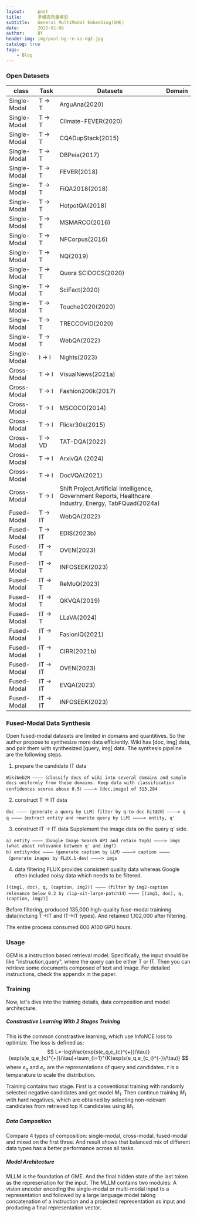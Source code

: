 ```yaml
---
layout:     post
title:      多模态向量模型
subtitle:   General MultiModal Embedding(GME)
date:       2025-01-06
author:     BY
header-img: img/post-bg-re-vs-ng2.jpg
catalog: true
tags:
    - Blog
---
```


### Open Datasets

| class | Task | Datasets| Domain |
| - | - | - | - |
| Single-Modal | T $\rightarrow$ T | ArguAna(2020) | |
| Single-Modal | T $\rightarrow$ T | Climate-FEVER(2020) | |
| Single-Modal | T $\rightarrow$ T | CQADupStack(2015) | |
| Single-Modal | T $\rightarrow$ T | DBPeia(2017) |
| Single-Modal | T $\rightarrow$ T | FEVER(2018) |
| Single-Modal | T $\rightarrow$ T | FiQA2018(2018) |
| Single-Modal | T $\rightarrow$ T | HotpotQA(2018) |
| Single-Modal | T $\rightarrow$ T | MSMARCO(2016) |
| Single-Modal | T $\rightarrow$ T | NFCorpus(2016) |
| Single-Modal | T $\rightarrow$ T | NQ(2019) |
| Single-Modal | T $\rightarrow$ T | Quora SCIDOCS(2020) |
| Single-Modal | T $\rightarrow$ T | SciFact(2020) |
| Single-Modal | T $\rightarrow$ T | Touche2020(2020) |
| Single-Modal | T $\rightarrow$ T | TRECCOVID(2020) |
| Single-Modal | T $\rightarrow$ T | WebQA(2022) |
| Single-Modal | I $\rightarrow$ I | Nights(2023) |
| Cross-Modal | T $\rightarrow$ I | VisualNews(2021a) |
| Cross-Modal | T $\rightarrow$ I | Fashion200k(2017) |
| Cross-Modal | T $\rightarrow$ I | MSCOCO(2014) |
| Cross-Modal | T $\rightarrow$ I | Flickr30k(2015) |
| Cross-Modal | T $\rightarrow$ VD | TAT-DQA(2022) |
| Cross-Modal | T $\rightarrow$ I | ArxivQA (2024) |
| Cross-Modal | T $\rightarrow$ I | DocVQA(2021) |
| Cross-Modal | T $\rightarrow$ I | Shift Project,Artificial Intelligence, Government Reports, Healthcare Industry, Energy, TabFQuad(2024a) |
| Fused-Modal | T $\rightarrow$ IT | WebQA(2022) |
| Fused-Modal | T $\rightarrow$ IT | EDIS(2023b) |
| Fused-Modal | IT $\rightarrow$ T | OVEN(2023) |
| Fused-Modal | IT $\rightarrow$ T | INFOSEEK(2023) |
| Fused-Modal | IT $\rightarrow$ T | ReMuQ(2023) |
| Fused-Modal | IT $\rightarrow$ T | QKVQA(2019) |
| Fused-Modal | IT $\rightarrow$ T | LLaVA(2024) |
| Fused-Modal | IT $\rightarrow$ I | FasionIQ(2021) |
| Fused-Modal | IT $\rightarrow$ I | CIRR(2021b) |
| Fused-Modal | IT $\rightarrow$ IT | OVEN(2023) |
| Fused-Modal | IT $\rightarrow$ IT | EVQA(2023) |
| Fused-Modal | IT $\rightarrow$ IT | INFOSEEK(2023) |



### Fused-Modal Data Synthesis
Open fused-modal datasets are limited in domains and quantitives. So the author propose to synthesize more data efficiently. Wiki has [doc, img] data, and pair them with synthesized [query, img] data. The synthesis pipeline are the following steps.
1. prepare the candidate IT data
```
WikiWeb2M ————（classify docs of wiki into several domains and sample docs uniformly from these domains. Keep data with classification confidences scores above 0.5）————> [doc,image] of 313,284
```
2. construct T $\rightarrow$ IT data
``` 
doc ————（generate a query by LLM| filter by q-to-doc hit@20）————> q
q ————（extract entity and rewrite query by LLM）————> entity, q'
```
3. construct IT $\rightarrow$ IT data
Supplement the image data on the query q' side.
```
a) entity ————（Google Image Search API and retain top5）————> imgs (what about relevance between q' and img?)
b) entity+doc ————（generate caption by LLM）————> caption ————（generate images by FLUX.1-dev）————> imgs
```
4. data filtering
FLUX provides consistent quality data whereas Google often included noisy data which needs to be filtered.
```
[(img1, doc), q, (caption, img2)] ————（filter by img2-caption relevance below 0.2 by clip-vit-large-patch14）———— [(img1, doc), q, (caption, img2)]
```
Before filtering, produced 135,000 high-quality fuse-modal traininng data(incluing T$\rightarrow$IT and IT$\rightarrow$IT types). And retained 1,102,000 after filtering.

The entire process consumed 600 A100 GPU hours.

### Usage
GEM is a instruction based retrieval model. Specifically, the input should be like "instruction,query", where the query can be either T or IT. Then you can retrieve some documents composed of text and image. For detailed instructions, check the appendix in the paper.

### Training
Now, let's dive into the training details, data composition and model architecture.
##### Constrastive Learning With 2 Stages Training
This is the common constrastive learning, which use InfoNCE loss to optimize. The loss is defined as:
$$
    L=-log\frac{exp(s(e_q,e_{c}^{+})/\tau)}{exp(s(e_q,e_{c}^{+})/\tau)+\sum_{i=1}^{K}exp(s(e_q,e_{c_i}^{-})/\tau)}
$$
where $e_q$ and $e_c$ are the representations of query and candidates. $\tau$ is a temparature to scale the distribution.

Training contains two stage. First is a conventional training with randomly selected negative candidates and get model $M_1$. Then continue training $M_1$ with hard negatives, which are obtained by selecting non-relevant candidates from retrieved top K candidates using $M_1$. 

##### Data Composition
Compare 4 types of composition: single-modal, cross-modal, fused-modal and mixed on the first three. And result shows that balanced mix of different data types has a better performance across all tasks.

##### Model Architecture
MLLM is the foundation of GME. And the final hidden state of the last token as the represenation for the input. The MLLM contains two modules: A vision encoder encoding the single-modal or multi-modal input to a representation and followed by a large language model taking concatenation of a instruction and a projected representation as input and producing a final representation vector.
